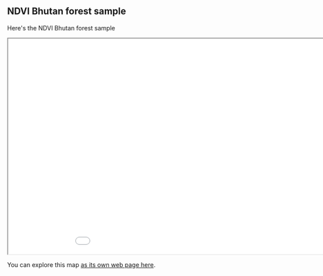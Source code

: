 ## NDVI Bhutan forest sample

Here's the NDVI Bhutan forest sample

<iframe src="Bhutan_NDVI.html" height="500" width="1000"></iframe>

You can explore this map [as its own web page here](https://diegoalarc.github.io/Challenge_up42/).
